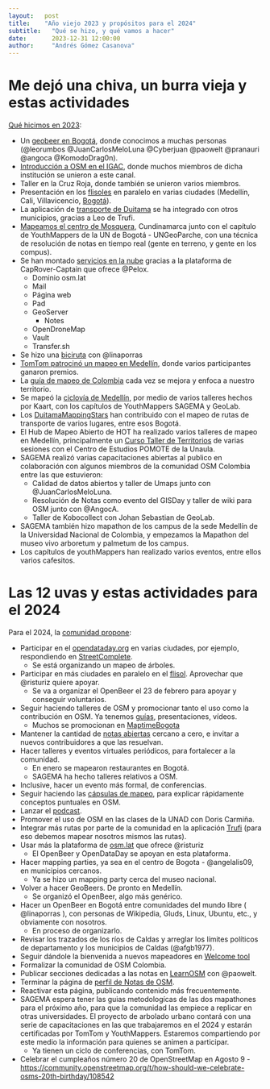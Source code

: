 ```yaml
---
layout:   post
title:    "Año viejo 2023 y propósitos para el 2024"
subtitle:   "Qué se hizo, y qué vamos a hacer"
date:       2023-12-31 12:00:00
author:     "Andrés Gómez Casanova"
---
```


# Me dejó una chiva, un burra vieja y estas actividades

[Qué hicimos en 2023](https://t.me/osmco/1/20598):

* Un [geobeer en Bogotá](https://www.meetup.com/maptime-bogota-colombia-osm/events/292605511/), donde conocimos a muchas personas (@leorumbos @JuanCarlosMeloLuna @Cyberjuan @paowelt @pranauri @angoca @KomodoDrag0n).
* [Introducción a OSM en el IGAC](https://twitter.com/igacColombia/status/1684702203699691521), donde muchos miembros de dicha institución se unieron a este canal.
* Taller en la Cruz Roja, donde también se unieron varios miembros.
* Presentación en los [flisoles](https://flisol.info/FLISOL2023/Colombia) en paralelo en varias ciudades (Medellín, Cali, Villavicencio, [Bogotá](https://www.meetup.com/maptime-bogota-colombia-osm/events/293104981/)).
* La aplicación de [transporte de Duitama](https://busboy.app/) se ha integrado con otros municipios, gracias a Leo de Trufi.
* [Mapeamos el centro de Mosquera](https://www.meetup.com/maptime-bogota-colombia-osm/events/293432063/), Cundinamarca junto con el capítulo de YouthMappers de la UN de Bogotá - UNGeoParche, con una técnica de resolución de notas en tiempo real (gente en terreno, y gente en los compus).
* Se han montado [servicios en la nube](https://pad.osm.lat/s/FTvJUqi9u) gracias a la plataforma de CapRover-Captain que ofrece @Pelox.
  * Dominio osm.lat
  * Mail
  * Página web
  * Pad
  * GeoServer
    * Notes 
  * OpenDroneMap
  * Vault
  * Transfer.sh
* Se hizo una [biciruta](https://www.meetup.com/maptime-bogota-colombia-osm/events/295827685/) con @linaporras 
* [TomTom patrocinó un mapeo en Medellín](https://www.facebook.com/groups/98009745459/posts/10160958289935460), donde varios participantes ganaron premios.
* La [guía de mapeo de Colombia](https://wiki.openstreetmap.org/wiki/ES:Colombia/Gu%C3%ADa_para_mapear) cada vez se mejora y enfoca a nuestro territorio.
* Se mapeó la [ciclovía de Medellín](https://wiki.openstreetmap.org/wiki/ES:Colombia/Proyecto-Ciclov%C3%ADas/Medell%C3%ADn), por medio de varios talleres hechos por Kaart, con los capítulos de YouthMappers SAGEMA y GeoLab.
* Los [DuitamaMappingStars](https://www.instagram.com/duitamamappingstars/) han contribuido con el mapeo de rutas de transporte de varios lugares, entre esos Bogotá.
* El Hub de Mapeo Abierto de HOT ha realizado varios talleres de mapeo en Medellín, principalmente un [Curso Taller de Territorios](https://pomotecestudios.unaula.edu.co/mapeo-poblaciones/?playlist=1bc23e4&video=f75d726) de varias sesiones con el Centro de Estudios POMOTE de la Unaula.
* SAGEMA realizó varias capacitaciones abiertas al publico en colaboración con algunos miembros de la comunidad OSM Colombia entre las que estuvieron:
  * Calidad de datos abiertos y taller de Umaps junto con @JuanCarlosMeloLuna.
  * Resolución de Notas como evento del GISDay y taller de wiki para OSM junto con @AngocA.
  * Taller de Kobocollect con Johan Sebastian de GeoLab.
* SAGEMA también hizo mapathon de los campus de la sede Medellín de la Universidad Nacional de Colombia, y empezamos la Mapathon del museo vivo arboretum y palmetum de los campus.
* Los capítulos de youthMappers han realizado varios eventos, entre ellos varios cafesitos.

# Las 12 uvas y estas actividades para el 2024

Para el 2024, la [comunidad propone](https://t.me/osmco/1/20600):

* Participar en el [opendataday.org](OpenDataDay) en varias ciudades, por ejemplo, respondiendo en [StreetComplete](https://f-droid.org/packages/de.westnordost.streetcomplete.expert/).
  * Se está organizando un mapeo de árboles.
* Participar en más ciudades en paralelo en el [flisol](https://flisol.info/FLISOL2023/Colombia). Aprovechar que @risturiz quiere apoyar.
  * Se va a organizar el OpenBeer el 23 de febrero para apoyar y conseguir voluntarios.
* Seguir haciendo talleres de OSM y promocionar tanto el uso como la contribución en OSM. Ya tenemos [guías](https://teachosm.org/projects/), presentaciones, vídeos.
  * Muchos se promocionan en [MaptimeBogota](https://www.meetup.com/maptime-bogota-colombia-osm/)
* Mantener la cantidad de [notas abiertas](https://resultmaps.neis-one.org/osm-notes-country?c=Colombia) cercano a cero, e invitar a nuevos contribuidores a que las resuelvan.
* Hacer talleres y eventos virtuales periódicos, para fortalecer a la comunidad.
  * En enero se mapearon restaurantes en Bogotá.
  * SAGEMA ha hecho talleres relativos a OSM.
* Inclusive, hacer un evento más formal, de conferencias.
* Seguir haciendo las [cápsulas de mapeo](https://www.instagram.com/reel/C0YAdbrMrCs/), para explicar rápidamente conceptos puntuales en OSM.
* Lanzar el [podcast](https://pad.osm.lat/s/wchOABdzi).
* Promover el uso de OSM en las clases de la UNAD con Doris Carmiña.
* Integrar más rutas por parte de la comunidad en la aplicación [Trufi](https://www.trufi-association.org/) (para eso debemos mapear nosotros mismos las rutas).
* Usar más la plataforma de [osm.lat](osm.lat) que ofrece @risturiz
  * El OpenBeer y OpenDataDay se apoyan en esta plataforma.
* Hacer mapping parties, ya sea en el centro de Bogota - @angelalis09, en municipios cercanos.
  * Ya se hizo un mapping party cerca del museo nacional.
* Volver a hacer GeoBeers. De pronto en Medellín.
  * Se organizó el OpenBeer, algo más genérico.
* Hacer un OpenBeer en Bogotá entre comunidades del mundo libre ( @linaporras ), con personas de Wikipedia, Gluds, Linux, Ubuntu, etc., y obviamente con nosotros.
  * En proceso de organizarlo.
* Revisar los trazados de los ríos de Caldas y arreglar los límites políticos de departamento y los municipios de Caldas (@afgb1977).
* Seguir dándole la bienvenida a nuevos mapeadores en [Welcome tool](https://welcome.osm.be/)
* Formalizar la comunidad de OSM Colombia.
* Publicar secciones dedicadas a las notas en [LearnOSM](https://learnosm.org/es/) con @paowelt.
* Terminar la página de [perfil de Notas de OSM](https://github.com/OSMLatam/OSM-Notes-profile).
* Reactivar esta página, publicando contenido más frecuentemente.
* SAGEMA espera tener las guias metodologícas de las dos mapathones para el próximo año, para que la comunidad las empiece a replicar en otras universidades. El proyecto de arbolado urbano contará con una serie de capacitaciones en las que trabajaremos en el 2024 y estarán certificadas por TomTom y YouthMappers. Estaremos compartiendo por este medio la información para quienes se animen a participar.
  * Ya tienen un ciclo de conferencias, con TomTom.
* Celebrar el cumpleaños número 20 de OpenStreetMap en Agosto 9 - https://community.openstreetmap.org/t/how-should-we-celebrate-osms-20th-birthday/108542
